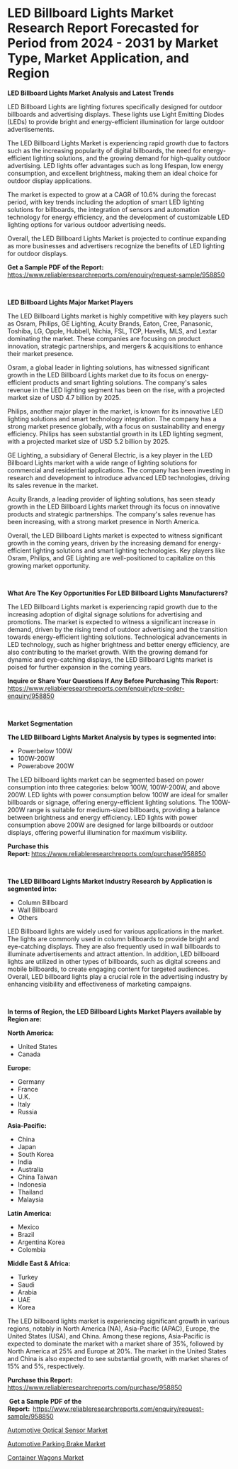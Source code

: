 <p><h1>LED Billboard Lights Market Research Report Forecasted for Period from 2024 -  2031 by Market Type, Market Application, and Region</h1></p><p><strong>LED Billboard Lights Market Analysis and Latest Trends</strong></p>
<p><p>LED Billboard Lights are lighting fixtures specifically designed for outdoor billboards and advertising displays. These lights use Light Emitting Diodes (LEDs) to provide bright and energy-efficient illumination for large outdoor advertisements.</p><p>The LED Billboard Lights Market is experiencing rapid growth due to factors such as the increasing popularity of digital billboards, the need for energy-efficient lighting solutions, and the growing demand for high-quality outdoor advertising. LED lights offer advantages such as long lifespan, low energy consumption, and excellent brightness, making them an ideal choice for outdoor display applications.</p><p>The market is expected to grow at a CAGR of 10.6% during the forecast period, with key trends including the adoption of smart LED lighting solutions for billboards, the integration of sensors and automation technology for energy efficiency, and the development of customizable LED lighting options for various outdoor advertising needs.</p><p>Overall, the LED Billboard Lights Market is projected to continue expanding as more businesses and advertisers recognize the benefits of LED lighting for outdoor displays.</p></p>
<p><strong>Get a Sample PDF of the Report:&nbsp;</strong> <a href="https://www.reliableresearchreports.com/enquiry/request-sample/958850">https://www.reliableresearchreports.com/enquiry/request-sample/958850</a></p>
<p>&nbsp;</p>
<p><strong>LED Billboard Lights Major Market Players</strong></p>
<p><p>The LED Billboard Lights market is highly competitive with key players such as Osram, Philips, GE Lighting, Acuity Brands, Eaton, Cree, Panasonic, Toshiba, LG, Opple, Hubbell, Nichia, FSL, TCP, Havells, MLS, and Lextar dominating the market. These companies are focusing on product innovation, strategic partnerships, and mergers & acquisitions to enhance their market presence.</p><p>Osram, a global leader in lighting solutions, has witnessed significant growth in the LED Billboard Lights market due to its focus on energy-efficient products and smart lighting solutions. The company's sales revenue in the LED lighting segment has been on the rise, with a projected market size of USD 4.7 billion by 2025.</p><p>Philips, another major player in the market, is known for its innovative LED lighting solutions and smart technology integration. The company has a strong market presence globally, with a focus on sustainability and energy efficiency. Philips has seen substantial growth in its LED lighting segment, with a projected market size of USD 5.2 billion by 2025.</p><p>GE Lighting, a subsidiary of General Electric, is a key player in the LED Billboard Lights market with a wide range of lighting solutions for commercial and residential applications. The company has been investing in research and development to introduce advanced LED technologies, driving its sales revenue in the market.</p><p>Acuity Brands, a leading provider of lighting solutions, has seen steady growth in the LED Billboard Lights market through its focus on innovative products and strategic partnerships. The company's sales revenue has been increasing, with a strong market presence in North America.</p><p>Overall, the LED Billboard Lights market is expected to witness significant growth in the coming years, driven by the increasing demand for energy-efficient lighting solutions and smart lighting technologies. Key players like Osram, Philips, and GE Lighting are well-positioned to capitalize on this growing market opportunity.</p></p>
<p>&nbsp;</p>
<p><strong>What Are The Key Opportunities For LED Billboard Lights Manufacturers?</strong></p>
<p><p>The LED Billboard Lights market is experiencing rapid growth due to the increasing adoption of digital signage solutions for advertising and promotions. The market is expected to witness a significant increase in demand, driven by the rising trend of outdoor advertising and the transition towards energy-efficient lighting solutions. Technological advancements in LED technology, such as higher brightness and better energy efficiency, are also contributing to the market growth. With the growing demand for dynamic and eye-catching displays, the LED Billboard Lights market is poised for further expansion in the coming years.</p></p>
<p><strong>Inquire or Share Your Questions If Any Before Purchasing This Report:</strong> <a href="https://www.reliableresearchreports.com/enquiry/pre-order-enquiry/958850">https://www.reliableresearchreports.com/enquiry/pre-order-enquiry/958850</a></p>
<p>&nbsp;</p>
<p><strong>Market Segmentation</strong></p>
<p><strong>The LED Billboard Lights Market Analysis by types is segmented into:</strong></p>
<p><ul><li>Powerbelow 100W</li><li>100W-200W</li><li>Powerabove 200W</li></ul></p>
<p><p>The LED billboard lights market can be segmented based on power consumption into three categories: below 100W, 100W-200W, and above 200W. LED lights with power consumption below 100W are ideal for smaller billboards or signage, offering energy-efficient lighting solutions. The 100W-200W range is suitable for medium-sized billboards, providing a balance between brightness and energy efficiency. LED lights with power consumption above 200W are designed for large billboards or outdoor displays, offering powerful illumination for maximum visibility.</p></p>
<p><strong>Purchase this Report:&nbsp;</strong><a href="https://www.reliableresearchreports.com/purchase/958850">https://www.reliableresearchreports.com/purchase/958850</a></p>
<p>&nbsp;</p>
<p><strong>The LED Billboard Lights Market Industry Research by Application is segmented into:</strong></p>
<p><ul><li>Column Billboard</li><li>Wall Billboard</li><li>Others</li></ul></p>
<p><p>LED Billboard lights are widely used for various applications in the market. The lights are commonly used in column billboards to provide bright and eye-catching displays. They are also frequently used in wall billboards to illuminate advertisements and attract attention. In addition, LED billboard lights are utilized in other types of billboards, such as digital screens and mobile billboards, to create engaging content for targeted audiences. Overall, LED billboard lights play a crucial role in the advertising industry by enhancing visibility and effectiveness of marketing campaigns.</p></p>
<p>&nbsp;</p>
<p><strong>In terms of Region, the LED Billboard Lights Market Players available by Region are:</strong></p>
<p>
    <p> <strong> North America: </strong>
        <ul>
            <li>United States</li>
            <li>Canada</li>
        </ul>
        </p> 
    <p> <strong> Europe: </strong>
        <ul>
            <li>Germany</li>
            <li>France</li>
            <li>U.K.</li>
            <li>Italy</li>
            <li>Russia</li>
        </ul>
        </p> 
    <p> <strong> Asia-Pacific: </strong>
        <ul>
            <li>China</li>
            <li>Japan</li>
            <li>South Korea</li>
            <li>India</li>
            <li>Australia</li>
            <li>China Taiwan</li>
            <li>Indonesia</li>
            <li>Thailand</li>
            <li>Malaysia</li>
        </ul>
        </p> 
    <p> <strong> Latin America: </strong>
        <ul>
            <li>Mexico</li>
            <li>Brazil</li>
            <li>Argentina Korea</li>
            <li>Colombia</li>
        </ul>
        </p> 
    <p> <strong> Middle East & Africa: </strong>
        <ul>
            <li>Turkey</li>
            <li>Saudi</li>
            <li>Arabia</li>
            <li>UAE</li>
            <li>Korea</li>
        </ul>
    </p>
    </p>
<p><p>The LED billboard lights market is experiencing significant growth in various regions, notably in North America (NA), Asia-Pacific (APAC), Europe, the United States (USA), and China. Among these regions, Asia-Pacific is expected to dominate the market with a market share of 35%, followed by North America at 25% and Europe at 20%. The market in the United States and China is also expected to see substantial growth, with market shares of 15% and 5%, respectively.</p></p>
<p><strong>Purchase this Report: </strong><a href="https://www.reliableresearchreports.com/purchase/958850">https://www.reliableresearchreports.com/purchase/958850</a></p>
<p>&nbsp;<strong>Get a Sample PDF of the Report:&nbsp;&nbsp;</strong><a href="https://www.reliableresearchreports.com/enquiry/request-sample/958850">https://www.reliableresearchreports.com/enquiry/request-sample/958850</a></p>
<p><strong></strong></p>
<p><p><a href="https://unruly-ladybug-44b.notion.site/Automotive-Optical-Sensor-Market-Size-Market-Trends-and-Growth-Outlook-forecasted-for-period-from--afee55157eb241698013c12c5d58831e">Automotive Optical Sensor Market</a></p><p><a href="https://cute-banjo-8ca.notion.site/Automotive-Parking-Brake-Market-A-Comprehensive-Report-of-its-Market-Share-Growth-Trends-2024-2-a71a29286ae54b5fb6021e42ee0c86a2">Automotive Parking Brake Market</a></p><p><a href="https://cat-emmental-94b.notion.site/Container-Wagons-Market-Centers-on-Aspects-such-as-Market-Growth-Market-Share-Market-Opportunity--aa88e7dca69c42e28fce78ba90a403c6">Container Wagons Market</a></p></p>